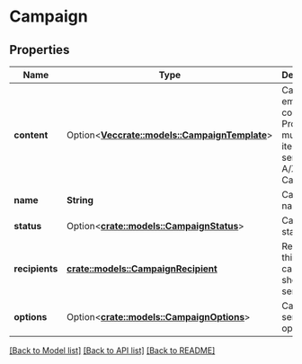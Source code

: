 # Campaign

## Properties

Name | Type | Description | Notes
------------ | ------------- | ------------- | -------------
**content** | Option<[**Vec<crate::models::CampaignTemplate>**](CampaignTemplate.md)> | Campaign's email content. Provide multiple items to send an A/X Split Campaign | [optional]
**name** | **String** | Campaign name | 
**status** | Option<[**crate::models::CampaignStatus**](CampaignStatus.md)> | Campaign status | [optional]
**recipients** | [**crate::models::CampaignRecipient**](CampaignRecipient.md) | Recipients this campaign should be sent to | 
**options** | Option<[**crate::models::CampaignOptions**](CampaignOptions.md)> | Campaign sending options | [optional]

[[Back to Model list]](../README.md#documentation-for-models) [[Back to API list]](../README.md#documentation-for-api-endpoints) [[Back to README]](../README.md)



